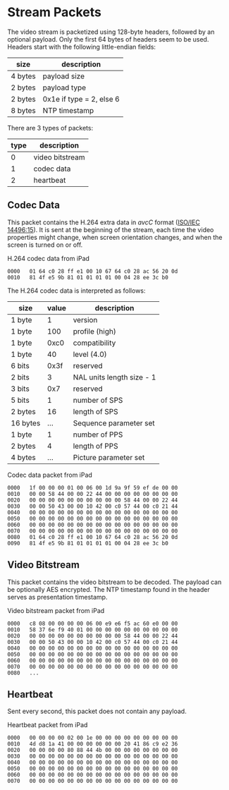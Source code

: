 # Stream Packets

The video stream is packetized using 128-byte headers, followed by an
optional payload. Only the first 64 bytes of headers seem to be used.
Headers start with the following little-endian fields:

| size    | description              |
|---------|--------------------------|
| 4 bytes | payload size             |
| 2 bytes | payload type             |
| 2 bytes | 0x1e if type = 2, else 6 |
| 8 bytes | NTP timestamp            |

There are 3 types of packets:

| type | description     |
|------|-----------------|
| 0    | video bitstream |
| 1    | codec data      |
| 2    | heartbeat       |


## Codec Data

This packet contains the H.264 extra data in *avcC* format
([ISO/IEC 14496:15](http://www.iso.org/iso/iso_catalogue/catalogue_tc/catalogue_detail.htm?csnumber=55980)).
It is sent at the beginning of the stream, each time the
video properties might change, when screen orientation changes, and when
the screen is turned on or off.

<p class="caption">H.264 codec data from iPad</p>

```hex
0000   01 64 c0 28 ff e1 00 10 67 64 c0 28 ac 56 20 0d
0010   81 4f e5 9b 81 01 01 01 01 00 04 28 ee 3c b0
```

The H.264 codec data is interpreted as follows:

| size     | value   | description               |
|----------|---------|---------------------------|
| 1 byte   | 1       | version                   |
| 1 byte   | 100     | profile (high)            |
| 1 byte   | 0xc0    | compatibility             |
| 1 byte   | 40      | level (4.0)               |
| 6 bits   | 0x3f    | reserved                  |
| 2 bits   | 3       | NAL units length size - 1 |
| 3 bits   | 0x7     | reserved                  |
| 5 bits   | 1       | number of SPS             |
| 2 bytes  | 16      | length of SPS             |
| 16 bytes | &#8230; | Sequence parameter set    |
| 1 byte   | 1       | number of PPS             |
| 2 bytes  | 4       | length of PPS             |
| 4 bytes  | &#8230; | Picture parameter set     |

<p class="caption">Codec data packet from iPad</p>

```hex
0000   1f 00 00 00 01 00 06 00 1d 9a 9f 59 ef de 00 00
0010   00 00 58 44 00 00 22 44 00 00 00 00 00 00 00 00
0020   00 00 00 00 00 00 00 00 00 00 58 44 00 00 22 44
0030   00 00 50 43 00 00 10 42 00 c0 57 44 00 c0 21 44
0040   00 00 00 00 00 00 00 00 00 00 00 00 00 00 00 00
0050   00 00 00 00 00 00 00 00 00 00 00 00 00 00 00 00
0060   00 00 00 00 00 00 00 00 00 00 00 00 00 00 00 00
0070   00 00 00 00 00 00 00 00 00 00 00 00 00 00 00 00
0080   01 64 c0 28 ff e1 00 10 67 64 c0 28 ac 56 20 0d
0090   81 4f e5 9b 81 01 01 01 01 00 04 28 ee 3c b0
```


## Video Bitstream

This packet contains the video bitstream to be decoded. The payload can
be optionally AES encrypted. The NTP timestamp found in the header
serves as presentation timestamp.

<p class="caption">Video bitstream packet from iPad</p>

```hex
0000   c8 08 00 00 00 00 06 00 e9 e6 f5 ac 60 e0 00 00
0010   58 37 6e f9 40 01 00 00 00 00 00 00 00 00 00 00
0020   00 00 00 00 00 00 00 00 00 00 58 44 00 00 22 44
0030   00 00 50 43 00 00 10 42 00 c0 57 44 00 c0 21 44
0040   00 00 00 00 00 00 00 00 00 00 00 00 00 00 00 00
0050   00 00 00 00 00 00 00 00 00 00 00 00 00 00 00 00
0060   00 00 00 00 00 00 00 00 00 00 00 00 00 00 00 00
0070   00 00 00 00 00 00 00 00 00 00 00 00 00 00 00 00
0080   ...
```


## Heartbeat

Sent every second, this packet does not contain any payload.

<p class="caption">Heartbeat packet from iPad</p>

```hex
0000   00 00 00 00 02 00 1e 00 00 00 00 00 00 00 00 00
0010   4d d8 1a 41 00 00 00 00 00 00 20 41 86 c9 e2 36
0020   00 00 00 00 80 88 44 4b 00 00 00 00 00 00 00 00
0030   00 00 00 00 00 00 00 00 00 00 00 00 00 00 00 00
0040   00 00 00 00 00 00 00 00 00 00 00 00 00 00 00 00
0050   00 00 00 00 00 00 00 00 00 00 00 00 00 00 00 00
0060   00 00 00 00 00 00 00 00 00 00 00 00 00 00 00 00
0070   00 00 00 00 00 00 00 00 00 00 00 00 00 00 00 00
```
